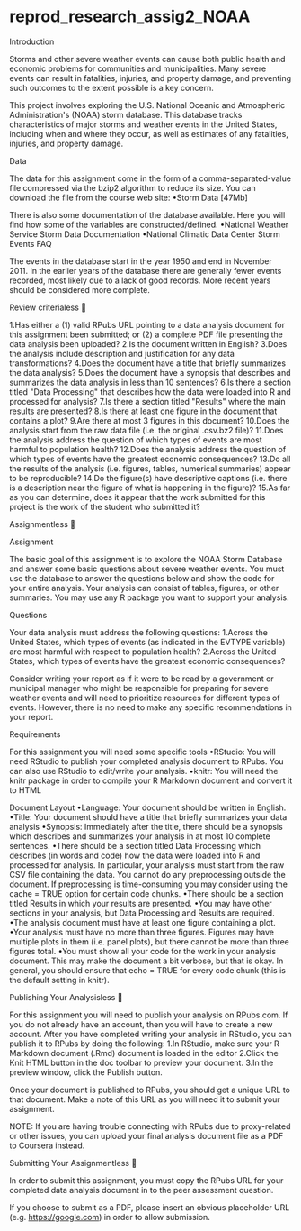 # reprod_research_assig2_NOAA



Introduction

Storms and other severe weather events can cause both public health and economic problems for communities and municipalities. Many severe events can result in fatalities, injuries, and property damage, and preventing such outcomes to the extent possible is a key concern.

This project involves exploring the U.S. National Oceanic and Atmospheric Administration's (NOAA) storm database. This database tracks characteristics of major storms and weather events in the United States, including when and where they occur, as well as estimates of any fatalities, injuries, and property damage.

Data

The data for this assignment come in the form of a comma-separated-value file compressed via the bzip2 algorithm to reduce its size. You can download the file from the course web site:
•Storm Data [47Mb]

There is also some documentation of the database available. Here you will find how some of the variables are constructed/defined.
•National Weather Service Storm Data Documentation
•National Climatic Data Center Storm Events FAQ

The events in the database start in the year 1950 and end in November 2011. In the earlier years of the database there are generally fewer events recorded, most likely due to a lack of good records. More recent years should be considered more complete.





Review criterialess 





1.Has either a (1) valid RPubs URL pointing to a data analysis document for this assignment been submitted; or (2) a complete PDF file presenting the data analysis been uploaded?
2.Is the document written in English?
3.Does the analysis include description and justification for any data transformations?
4.Does the document have a title that briefly summarizes the data analysis?
5.Does the document have a synopsis that describes and summarizes the data analysis in less than 10 sentences?
6.Is there a section titled "Data Processing" that describes how the data were loaded into R and processed for analysis?
7.Is there a section titled "Results" where the main results are presented?
8.Is there at least one figure in the document that contains a plot?
9.Are there at most 3 figures in this document?
10.Does the analysis start from the raw data file (i.e. the original .csv.bz2 file)?
11.Does the analysis address the question of which types of events are most harmful to population health?
12.Does the analysis address the question of which types of events have the greatest economic consequences?
13.Do all the results of the analysis (i.e. figures, tables, numerical summaries) appear to be reproducible?
14.Do the figure(s) have descriptive captions (i.e. there is a description near the figure of what is happening in the figure)?
15.As far as you can determine, does it appear that the work submitted for this project is the work of the student who submitted it?






Assignmentless 






Assignment

The basic goal of this assignment is to explore the NOAA Storm Database and answer some basic questions about severe weather events. You must use the database to answer the questions below and show the code for your entire analysis. Your analysis can consist of tables, figures, or other summaries. You may use any R package you want to support your analysis.

Questions

Your data analysis must address the following questions:
1.Across the United States, which types of events (as indicated in the EVTYPE variable) are most harmful with respect to population health?
2.Across the United States, which types of events have the greatest economic consequences?

Consider writing your report as if it were to be read by a government or municipal manager who might be responsible for preparing for severe weather events and will need to prioritize resources for different types of events. However, there is no need to make any specific recommendations in your report.

Requirements

For this assignment you will need some specific tools
•RStudio: You will need RStudio to publish your completed analysis document to RPubs. You can also use RStudio to edit/write your analysis.
•knitr: You will need the knitr package in order to compile your R Markdown document and convert it to HTML

Document Layout
•Language: Your document should be written in English.
•Title: Your document should have a title that briefly summarizes your data analysis
•Synopsis: Immediately after the title, there should be a synopsis which describes and summarizes your analysis in at most 10 complete sentences.
•There should be a section titled Data Processing which describes (in words and code) how the data were loaded into R and processed for analysis. In particular, your analysis must start from the raw CSV file containing the data. You cannot do any preprocessing outside the document. If preprocessing is time-consuming you may consider using the cache = TRUE option for certain code chunks.
•There should be a section titled Results in which your results are presented.
•You may have other sections in your analysis, but Data Processing and Results are required.
•The analysis document must have at least one figure containing a plot.
•Your analysis must have no more than three figures. Figures may have multiple plots in them (i.e. panel plots), but there cannot be more than three figures total.
•You must show all your code for the work in your analysis document. This may make the document a bit verbose, but that is okay. In general, you should ensure that echo = TRUE for every code chunk (this is the default setting in knitr).




Publishing Your Analysisless 






For this assignment you will need to publish your analysis on RPubs.com. If you do not already have an account, then you will have to create a new account. After you have completed writing your analysis in RStudio, you can publish it to RPubs by doing the following:
1.In RStudio, make sure your R Markdown document (.Rmd) document is loaded in the editor
2.Click the Knit HTML button in the doc toolbar to preview your document.
3.In the preview window, click the Publish button.

Once your document is published to RPubs, you should get a unique URL to that document. Make a note of this URL as you will need it to submit your assignment.

NOTE: If you are having trouble connecting with RPubs due to proxy-related or other issues, you can upload your final analysis document file as a PDF to Coursera instead.




Submitting Your Assignmentless 






In order to submit this assignment, you must copy the RPubs URL for your completed data analysis document in to the peer assessment question.

If you choose to submit as a PDF, please insert an obvious placeholder URL (e.g. https://google.com) in order to allow submission.
